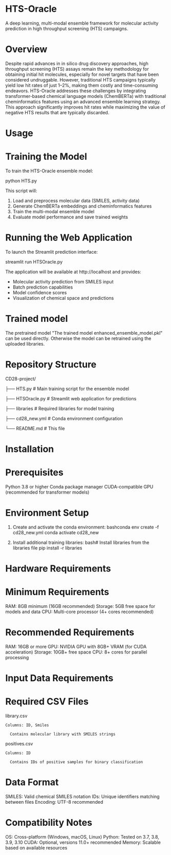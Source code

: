 # HTS-Oracle
A deep learning, multi-modal ensemble framework for molecular activity prediction in high throughput screening (HTS) campaigns.
# Overview
Despite rapid advances in in silico drug discovery approaches, high throughput screening (HTS) assays remain the key methodology for obtaining initial hit molecules, especially for novel targets that have been considered undruggable. However, traditional HTS campaigns typically yield low hit rates of just 1–2%, making them costly and time-consuming endeavors.
HTS-Oracle addresses these challenges by integrating transformer-based chemical language models (ChemBERTa) with traditional cheminformatics features using an advanced ensemble learning strategy. This approach significantly improves hit rates while maximizing the value of negative HTS results that are typically discarded.

# Usage

# Training the Model

To train the HTS-Oracle ensemble model:

python HTS.py

This script will:
  1. Load and preprocess molecular data (SMILES, activity data)
  2. Generate ChemBERTa embeddings and cheminformatics features
  3. Train the multi-modal ensemble model
  4. Evaluate model performance and save trained weights

# Running the Web Application
To launch the Streamlit prediction interface:

  streamlit run HTSOracle.py

The application will be available at http://localhost and provides:

  - Molecular activity prediction from SMILES input
  - Batch prediction capabilities
  - Model confidence scores
  - Visualization of chemical space and predictions

# Trained model

The pretrained model "The trained model enhanced_ensemble_model.pkl" can be used directly. Otherwise the model can be retrained using the uploaded libraries.

# Repository Structure
CD28-project/

├── HTS.py                 # Main training script for the ensemble model

├── HTSOracle.py          # Streamlit web application for predictions

├── libraries             # Required libraries for model training

├── cd28_new.yml         # Conda environment configuration

└── README.md            # This file

# Installation

# Prerequisites
Python 3.8 or higher
Conda package manager
CUDA-compatible GPU (recommended for transformer models)

# Environment Setup
1. Create and activate the conda environment:
bashconda env create -f cd28_new.yml
conda activate cd28_new

2. Install additional training libraries:
bash# Install libraries from the libraries file
pip install -r libraries

# Hardware Requirements

# Minimum Requirements
RAM: 8GB minimum (16GB recommended)
Storage: 5GB free space for models and data
CPU: Multi-core processor (4+ cores recommended)

# Recommended Requirements
RAM: 16GB or more
GPU: NVIDIA GPU with 8GB+ VRAM (for CUDA acceleration)
Storage: 10GB+ free space
CPU: 8+ cores for parallel processing

# Input Data Requirements

# Required CSV Files
  library.csv
  
    Columns: ID, Smiles
    
      Contains molecular library with SMILES strings
      
  positives.csv
  
    Columns: ID
    
      Contains IDs of positive samples for binary classification
      
# Data Format
SMILES: Valid chemical SMILES notation
IDs: Unique identifiers matching between files
Encoding: UTF-8 recommended

# Compatibility Notes
OS: Cross-platform (Windows, macOS, Linux)
Python: Tested on 3.7, 3.8, 3.9, 3.10
CUDA: Optional, versions 11.0+ recommended
Memory: Scalable based on available resources


